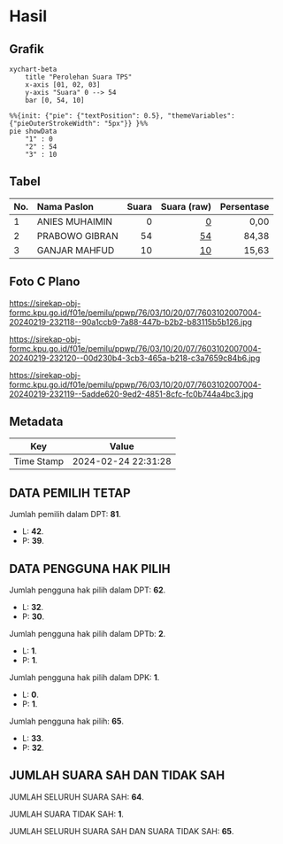 # Hasil

## Grafik

```mermaid
xychart-beta
    title "Perolehan Suara TPS"
    x-axis [01, 02, 03]
    y-axis "Suara" 0 --> 54
    bar [0, 54, 10]
```

```mermaid
%%{init: {"pie": {"textPosition": 0.5}, "themeVariables": {"pieOuterStrokeWidth": "5px"}} }%%
pie showData
    "1" : 0
    "2" : 54
    "3" : 10
```

## Tabel

| No. | Nama Paslon    | Suara | Suara (raw) | Persentase |
|:--- |:-------------- | -----:| -----------:| ----------:|
| 1   | ANIES MUHAIMIN | 0     | [0][p-1]    | 0,00       |
| 2   | PRABOWO GIBRAN | 54    | [54][p-2]   | 84,38      |
| 3   | GANJAR MAHFUD  | 10    | [10][p-3]   | 15,63      |


[p-1]: https://github.com/gigit-pemilu/pemilu-2024-76-sulawesi-barat/blob/main/pilpres/hitung-suara/sub/76-sulawesi-barat/sub/03-mamasa/sub/10-tabang/sub/2007-bakadisura/sub/004-tps/sub/paslon-1.txt
[p-2]: https://github.com/gigit-pemilu/pemilu-2024-76-sulawesi-barat/blob/main/pilpres/hitung-suara/sub/76-sulawesi-barat/sub/03-mamasa/sub/10-tabang/sub/2007-bakadisura/sub/004-tps/sub/paslon-2.txt
[p-3]: https://github.com/gigit-pemilu/pemilu-2024-76-sulawesi-barat/blob/main/pilpres/hitung-suara/sub/76-sulawesi-barat/sub/03-mamasa/sub/10-tabang/sub/2007-bakadisura/sub/004-tps/sub/paslon-3.txt

## Foto C Plano

https://sirekap-obj-formc.kpu.go.id/f01e/pemilu/ppwp/76/03/10/20/07/7603102007004-20240219-232118--90a1ccb9-7a88-447b-b2b2-b83115b5b126.jpg

https://sirekap-obj-formc.kpu.go.id/f01e/pemilu/ppwp/76/03/10/20/07/7603102007004-20240219-232120--00d230b4-3cb3-465a-b218-c3a7659c84b6.jpg

https://sirekap-obj-formc.kpu.go.id/f01e/pemilu/ppwp/76/03/10/20/07/7603102007004-20240219-232119--5adde620-9ed2-4851-8cfc-fc0b744a4bc3.jpg


## Metadata

| Key        | Value               |
| ---------- | ------------------- |
| Time Stamp | 2024-02-24 22:31:28 |


## DATA PEMILIH TETAP

Jumlah pemilih dalam DPT: **81**.
 * L: **42**.
 * P: **39**.

## DATA PENGGUNA HAK PILIH

Jumlah pengguna hak pilih dalam DPT: **62**.
 * L: **32**.
 * P: **30**.

Jumlah pengguna hak pilih dalam DPTb: **2**.
 * L: **1**.
 * P: **1**.

Jumlah pengguna hak pilih dalam DPK: **1**.
 * L: **0**.
 * P: **1**.

Jumlah pengguna hak pilih: **65**.
 * L: **33**.
 * P: **32**.

## JUMLAH SUARA SAH DAN TIDAK SAH

JUMLAH SELURUH SUARA SAH: **64**.

JUMLAH SUARA TIDAK SAH: **1**.

JUMLAH SELURUH SUARA SAH DAN SUARA TIDAK SAH: **65**.


